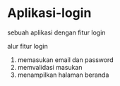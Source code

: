 # Aplikasi-login
sebuah aplikasi dengan fitur login

alur fitur login
1. memasukan email dan password
2. memvalidasi masukan
3. menampilkan halaman beranda

